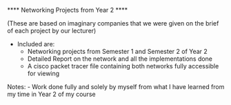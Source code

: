 **** Networking Projects from Year 2 ****

(These are based on imaginary companies that we were given on the brief of each project by our lecturer)

- Included are:
    - Networking projects from Semester 1 and Semester 2 of Year 2
    - Detailed Report on the network and all the implementations done
    - A cisco packet tracer file containing both networks fully accessible for viewing

Notes: 
    - Work done fully and solely by myself from what I have learned from my time in Year 2 of my course
